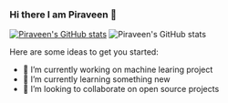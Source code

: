 ### Hi there I am Piraveen 👋


[![Piraveen's GitHub stats](https://github-readme-stats.vercel.app/api?username=pira998)](https://github.com/pira998/github-readme-stats)
![Piraveen's GitHub stats](https://github-readme-stats.vercel.app/api?username=pira998&show_icons=true&theme=radical)



Here are some ideas to get you started:

- 🔭 I’m currently working on machine learing project
- 🌱 I’m currently learning something new
- 👯 I’m looking to collaborate on open source projects
